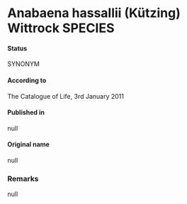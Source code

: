 # Anabaena hassallii (Kützing) Wittrock SPECIES

#### Status
SYNONYM

#### According to
The Catalogue of Life, 3rd January 2011

#### Published in
null

#### Original name
null

### Remarks
null